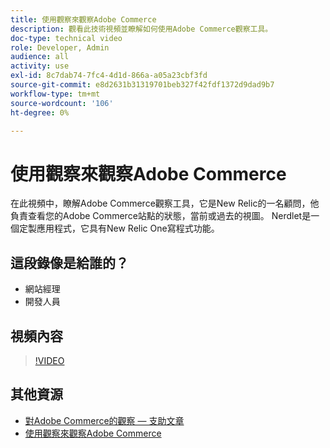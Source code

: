 ```yaml
---
title: 使用觀察來觀察Adobe Commerce
description: 觀看此技術視頻並瞭解如何使用Adobe Commerce觀察工具。
doc-type: technical video
role: Developer, Admin
audience: all
activity: use
exl-id: 8c7dab74-7fc4-4d1d-866a-a05a23cbf3fd
source-git-commit: e8d2631b31319701beb327f42fdf1372d9dad9b7
workflow-type: tm+mt
source-wordcount: '106'
ht-degree: 0%

---
```


# 使用觀察來觀察Adobe Commerce

在此視頻中，瞭解Adobe Commerce觀察工具，它是New Relic的一名顧問，他負責查看您的Adobe Commerce站點的狀態，當前或過去的視圖。 Nerdlet是一個定製應用程式，它具有New Relic One寫程式功能。

## 這段錄像是給誰的？

- 網站經理
- 開發人員

## 視頻內容

>[!VIDEO](https://video.tv.adobe.com/v/344444?quality=12&learn=on)

## 其他資源

- [對Adobe Commerce的觀察 — 支助文章](https://experienceleague.adobe.com/docs/commerce-knowledge-base/kb/support-tools/observation/observation-adobe-commerce-overview.html?)
- [使用觀察來觀察Adobe Commerce](https://experienceleague.adobe.com/docs/commerce-operations/tools/observation-for-adobe-commerce/intro.html)
